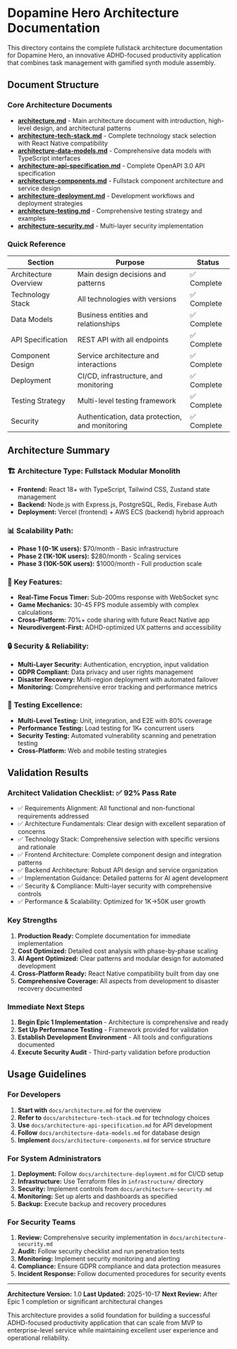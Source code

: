 # Dopamine Hero Architecture Documentation

This directory contains the complete fullstack architecture documentation for Dopamine Hero, an innovative ADHD-focused productivity application that combines task management with gamified synth module assembly.

## Document Structure

### Core Architecture Documents

- **[architecture.md](./architecture.md)** - Main architecture document with introduction, high-level design, and architectural patterns
- **[architecture-tech-stack.md](./architecture-tech-stack.md)** - Complete technology stack selection with React Native compatibility
- **[architecture-data-models.md](./architecture-data-models.md)** - Comprehensive data models with TypeScript interfaces
- **[architecture-api-specification.md](./architecture-api-specification.md)** - Complete OpenAPI 3.0 API specification
- **[architecture-components.md](./architecture-components.md)** - Fullstack component architecture and service design
- **[architecture-deployment.md](./architecture-deployment.md)** - Development workflows and deployment strategies
- **[architecture-testing.md](./architecture-testing.md)** - Comprehensive testing strategy and examples
- **[architecture-security.md](./architecture-security.md)** - Multi-layer security implementation

### Quick Reference

| Section | Purpose | Status |
|--------|---------|--------|
| Architecture Overview | Main design decisions and patterns | ✅ Complete |
| Technology Stack | All technologies with versions | ✅ Complete |
| Data Models | Business entities and relationships | ✅ Complete |
| API Specification | REST API with all endpoints | ✅ Complete |
| Component Design | Service architecture and interactions | ✅ Complete |
| Deployment | CI/CD, infrastructure, and monitoring | ✅ Complete |
| Testing Strategy | Multi-level testing framework | ✅ Complete |
| Security | Authentication, data protection, and monitoring | ✅ Complete |

## Architecture Summary

### 🏗️ **Architecture Type:** Fullstack Modular Monolith
- **Frontend:** React 18+ with TypeScript, Tailwind CSS, Zustand state management
- **Backend:** Node.js with Express.js, PostgreSQL, Redis, Firebase Auth
- **Deployment:** Vercel (frontend) + AWS ECS (backend) hybrid approach

### 📊 **Scalability Path:**
- **Phase 1 (0-1K users):** $70/month - Basic infrastructure
- **Phase 2 (1K-10K users):** $280/month - Scaling services
- **Phase 3 (10K-50K users):** $1000/month - Full production scale

### 🚀 **Key Features:**
- **Real-Time Focus Timer:** Sub-200ms response with WebSocket sync
- **Game Mechanics:** 30-45 FPS module assembly with complex calculations
- **Cross-Platform:** 70%+ code sharing with future React Native app
- **Neurodivergent-First:** ADHD-optimized UX patterns and accessibility

### 🔒 **Security & Reliability:**
- **Multi-Layer Security:** Authentication, encryption, input validation
- **GDPR Compliant:** Data privacy and user rights management
- **Disaster Recovery:** Multi-region deployment with automated failover
- **Monitoring:** Comprehensive error tracking and performance metrics

### 🧪 **Testing Excellence:**
- **Multi-Level Testing:** Unit, integration, and E2E with 80% coverage
- **Performance Testing:** Load testing for 1K+ concurrent users
- **Security Testing:** Automated vulnerability scanning and penetration testing
- **Cross-Platform:** Web and mobile testing strategies

## Validation Results

### Architect Validation Checklist: ✅ **92% Pass Rate**

- ✅ Requirements Alignment: All functional and non-functional requirements addressed
- ✅ Architecture Fundamentals: Clear design with excellent separation of concerns
- ✅ Technology Stack: Comprehensive selection with specific versions and rationale
- ✅ Frontend Architecture: Complete component design and integration patterns
- ✅ Backend Architecture: Robust API design and service organization
- ✅ Implementation Guidance: Detailed patterns for AI agent development
- ✅ Security & Compliance: Multi-layer security with comprehensive controls
- ✅ Performance & Scalability: Optimized for 1K→50K user growth

### Key Strengths

1. **Production Ready:** Complete documentation for immediate implementation
2. **Cost Optimized:** Detailed cost analysis with phase-by-phase scaling
3. **AI Agent Optimized:** Clear patterns and modular design for automated development
4. **Cross-Platform Ready:** React Native compatibility built from day one
5. **Comprehensive Coverage:** All aspects from development to disaster recovery documented

### Immediate Next Steps

1. **Begin Epic 1 Implementation** - Architecture is comprehensive and ready
2. **Set Up Performance Testing** - Framework provided for validation
3. **Establish Development Environment** - All tools and configurations documented
4. **Execute Security Audit** - Third-party validation before production

## Usage Guidelines

### For Developers

1. **Start with** `docs/architecture.md` for the overview
2. **Refer to** `docs/architecture-tech-stack.md` for technology choices
3. **Use** `docs/architecture-api-specification.md` for API development
4. **Follow** `docs/architecture-data-models.md` for database design
5. **Implement** `docs/architecture-components.md` for service structure

### For System Administrators

1. **Deployment:** Follow `docs/architecture-deployment.md` for CI/CD setup
2. **Infrastructure:** Use Terraform files in `infrastructure/` directory
3. **Security:** Implement controls from `docs/architecture-security.md`
4. **Monitoring:** Set up alerts and dashboards as specified
5. **Backup:** Execute backup and recovery procedures

### For Security Teams

1. **Review:** Comprehensive security implementation in `docs/architecture-security.md`
2. **Audit:** Follow security checklist and run penetration tests
3. **Monitoring:** Implement security monitoring and alerting
4. **Compliance:** Ensure GDPR compliance and data protection measures
5. **Incident Response:** Follow documented procedures for security events

---

**Architecture Version:** 1.0
**Last Updated:** 2025-10-17
**Next Review:** After Epic 1 completion or significant architectural changes

This architecture provides a solid foundation for building a successful ADHD-focused productivity application that can scale from MVP to enterprise-level service while maintaining excellent user experience and operational reliability.